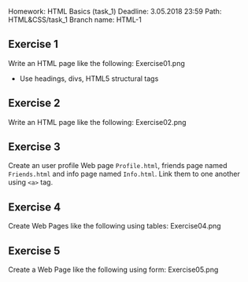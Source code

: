 Homework: HTML Basics (task_1)
Deadline: 3.05.2018 23:59
Path: HTML&CSS/task_1
Branch name: HTML-1 

## Exercise 1
Write an HTML page like the following: Exercise01.png

* Use headings, divs, HTML5 structural tags

## Exercise 2
Write an HTML page like the following: Exercise02.png

## Exercise 3
Create an user profile Web page `Profile.html`, friends page named `Friends.html` and info page named `Info.html`. 
Link them to one another using `<a>` tag.

## Exercise 4
Create Web Pages like the following using tables: Exercise04.png

## Exercise 5
Create a Web Page like the following using form: Exercise05.png